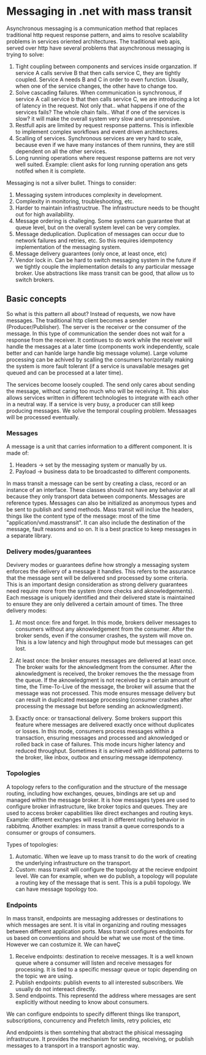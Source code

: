 # Messaging in .net with mass transit

Asynchronous messaging is a communication method that replaces traditional http request response pattern, and aims to resolve scalability problems in services oriented architectures. The traditional web apis, served over http have several problems that asynchronous messaging is trying to solve:

1. Tight coupling between components and services inside organzation. If service A calls servive B that then calls service C, they are tightly coupled. Service A needs B and C in order to even function. Usually, when one of the service changes, the other have to change too.
2. Solve cascading failures. When communication is synchronous, if service A call service b that then calls service C, we are introducing a lot of latency in the request. Not only that.. what happens if one of the services fails? The whole chain fails.. What if one of the services is slow? it will make the overall system very slow and unresponsive.
3. Restfull apis are limited by request response patterns. This is inflexible to implement complex workflows and event driven architectures.
4. Scalling of services. Synchronous services are very hard to scale, because even if we have many instances of them runnins, they are still dependent on all the other services.
5. Long running operations where request response patterns are not very well suited. Example: client asks for long running operation ans gets notifed when it is complete.

Messaging is not a silver bullet. Things to consider:

1. Messaging system introduces complexity in development.
2. Complexity in monitoring, troubleshooting, etc.
3. Harder to maintain infrastructrue. The infrastructure needs to be thought out for high availability.
4. Message ordering is challeging. Some systems can guarantee that at queue level, but on the overall system level can be very complex.
5. Message deduplication. Duplication of messages can occur due to network failures and retries, etc. So this requires idempotency implementation of the messaging system.
6. Message delivery guarantees (only once, at least once, etc)
7. Vendor lock in. Can be hard to switch messaging system in the future if we tightly couple the implementation details to any particular message broker. Use abstractions like mass transit can be good, that allow us to switch brokers.

## Basic concepts

So what is this pattern all about?
Instead of requests, we now have messages. The traditional http client becomes a sender (Producer/Publisher).
The server is the receiver or the consumer of the message. In this type of communication the sender does not wait for a response from the receiver.
It continues to do work while the receiver will handle the messages at a later time (components work independently, scale better and can hanlde large handle big message volume). Large volume processing can be achived by scalling the consumers horizontally making the system is more fault tolerant (if a service is unavailable mesages get queued and can be processed at a later time).

The services become loosely coupled. The send only cares about sending the message, without caring too much who will be receiving it.
This also allows services written in different technologies to integrate with each other in a neutral way.
If a service is very busy, a producer can still keep producing messages. We solve the temporal coupling problem. Messaages will be processed eventually.

### Messages

A message is a unit that carries information to a different component. It is made of:

1. Headers -> set by the messaging system or manually by us.
2. Payload -> business data to be broadcasted to different components.

In mass transit a message can be sent by creating a class, record or an instance of an interface. These classes should not have any behavior at all because they only transport data between components.
Messages are reference types.
Messages can also be initialized as anonymous types and be sent to publish and send methods.
Mass transit will inclue the headers, things like the content type of the message: most of the time "application/vnd.masstransit". It can also include the destination of the message, fault reasons and so on.
It is a best practice to keep messages in a separate library.

### Delivery modes/guarantees

Devivery modes or guarantees define how strongly a messaging system enforces the delivery of a message it handles. This refers to the assurance that the message sent will be delivered snd processed by some criteria.
This is an important design consideration as strong delivery guarantees need require more from the system (more checks and aknowledgements).
Each message is uniquely identified and their delivered state is maintained to ensure they are only delivered a certain amount of times. The three delivery modes:

1. At most once: fire and forget. In this mode, brokers deliver messages to consumers without any aknowledgement from the consumer. After the broker sends, even if the consumer crashes, the system will move on.
   This is a low latency and high throughput mode but messages can get lost.

2. At least once: the broker ensures messages are delivered at least once. The broker waits for the aknowledgment from the consumer. After the aknowledgment is received, the broker removes the the message from the queue. If the aknowledgment is not received by a certain amount of time, the Time-To-Live of the message, the broker will assume that the message was not processed. This mode ensures message delivery but can result in duplicated message processing (consumer crashes after processing the message but before sending an acknowledgment).

3. Exactly once: or transactional delivery. Some brokers support this feature where messages are delivered exactly once without duplicates or losses. In this mode, consumers process messages within a transaction, ensuring messages and processed and aknowledged or rolled back in case of failures. This mode incurs higher latency and reduced throughput. Sometimes it is achieved with additional patterns to the broker, like inbox, outbox and ensuring message idempotency.

### Topologies

A topology refers to the configuration and the structure of the message routing, including how exchanges, qeuues, bindings are set up and managed within the message broker.
It is how messages types are used to configure broker infrastructure, like broker topics and queues.
They are used to access broker capabilities like direct exchanges and routing keys.
Example: different exchanges will result in different routing behavior in rabbitmq.
Another examples: in mass transit a queue corresponds to a consumer or groups of consumers.

Types of topologies:

1. Automatic. When we leave up to mass transit to do the work of creating the underlying infrastructure on the transport.
2. Custom: mass transit will configure the topology at the recieve endpoint level. We can for example, when we do publish, a topology will populate a routing key of the message that is sent. This is a publi topology. We can have message topology too.

### Endpoints

In mass transit, endpoints are messaging addresses or destinations to which messages are sent. It is vital in organizing and routing messages between different application ports.
Mass transit configures endpoints for us based on conventions and should be what we use most of the time. However we can costumize it.
We can haveÇ

1. Receive endpoints: destination to receive messages. It is a well known queue where a consumer will listen and receive messages for processing. It is tied to a specific messagr queue or topic depending on the topic we are using.
2. Publish endpoints: publish events to all interested subscribers. We usually do not intereact directly.
3. Send endpoints. This representd the address where messages are sent explicitly without needing to know about consumers.

We can configure endpoints to specify different things like transport, subscriptions, concurrency and Prefetch limits, retry policies, etc

And endpoints is then somtehing that abstract the phisical messaging infrastrucure. It provides the mechanism for sending, receiving, or publish messages to a transport in a transport agnostic way.
